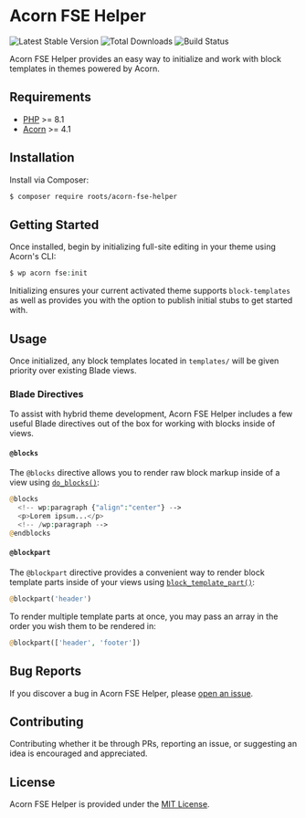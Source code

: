 # Acorn FSE Helper

![Latest Stable Version](https://img.shields.io/packagist/v/roots/acorn-fse-helper.svg?style=flat-square)
![Total Downloads](https://img.shields.io/packagist/dt/roots/acorn-fse-helper.svg?style=flat-square)
![Build Status](https://img.shields.io/github/actions/workflow/status/roots/acorn-fse-helper/main.yml?branch=main&style=flat-square)

Acorn FSE Helper provides an easy way to initialize and work with block templates in themes powered by Acorn.

## Requirements

- [PHP](https://secure.php.net/manual/en/install.php) >= 8.1
- [Acorn](https://github.com/roots/acorn) >= 4.1

## Installation

Install via Composer:

```sh
$ composer require roots/acorn-fse-helper
```

## Getting Started

Once installed, begin by initializing full-site editing in your theme using Acorn's CLI:

```php
$ wp acorn fse:init
```

Initializing ensures your current activated theme supports `block-templates` as well as provides you with the option to publish initial stubs to get started with.

## Usage

Once initialized, any block templates located in `templates/` will be given priority over existing Blade views.

### Blade Directives

To assist with hybrid theme development, Acorn FSE Helper includes a few useful Blade directives out of the box for working with blocks inside of views.

#### `@blocks`

The `@blocks` directive allows you to render raw block markup inside of a view using [`do_blocks()`](https://developer.wordpress.org/reference/functions/do_blocks/):

```php
@blocks
  <!-- wp:paragraph {"align":"center"} -->
  <p>Lorem ipsum...</p>
  <!-- /wp:paragraph -->
@endblocks
```

#### `@blockpart`

The `@blockpart` directive provides a convenient way to render block template parts inside of your views using [`block_template_part()`](https://developer.wordpress.org/reference/functions/block_template_part/):

```php
@blockpart('header')
```

To render multiple template parts at once, you may pass an array in the order you wish them to be rendered in:

```php
@blockpart(['header', 'footer'])
```

## Bug Reports

If you discover a bug in Acorn FSE Helper, please [open an issue](https://github.com/roots/acorn-fse-helper/issues).

## Contributing

Contributing whether it be through PRs, reporting an issue, or suggesting an idea is encouraged and appreciated.

## License

Acorn FSE Helper is provided under the [MIT License](LICENSE.md).
